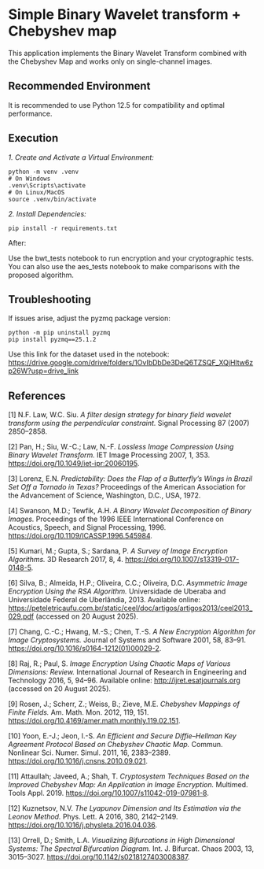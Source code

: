 # Simple Binary Wavelet transform + Chebyshev map

This application implements the Binary Wavelet Transform combined with the Chebyshev Map and works only on single-channel images.

## Recommended Environment

It is recommended to use Python 12.5 for compatibility and optimal performance.

## Execution

*1. Create and Activate a Virtual Environment:*

``` 
python -m venv .venv
# On Windows
.venv\Scripts\activate
# On Linux/MacOS
source .venv/bin/activate
 ```
*2. Install Dependencies:*

``` 
pip install -r requirements.txt 
```

After:

Use the bwt_tests notebook to run encryption and your cryptographic tests.
You can also use the aes_tests notebook to make comparisons with the proposed algorithm.

## Troubleshooting
If issues arise, adjust the pyzmq package version:
```
python -m pip uninstall pyzmq
pip install pyzmq==25.1.2
```

Use this link for the dataset used in the notebook: https://drive.google.com/drive/folders/1OvIbDbDe3DeQ6TZSQF_XQjHltw6zp26W?usp=drive_link

## References
<a id="1">[1]</a> 
N.F. Law, W.C. Siu. 
_A filter design strategy for binary field wavelet transform using the perpendicular constraint._ 
Signal Processing 87 (2007) 2850–2858.

<a id="2">[2]</a> 
Pan, H.; Siu, W.-C.; Law, N.-F. 
_Lossless Image Compression Using Binary Wavelet Transform._ 
IET Image Processing 2007, 1, 353. https://doi.org/10.1049/iet-ipr:20060195.

<a id="3">[3]</a> 
Lorenz, E.N. 
_Predictability: Does the Flap of a Butterfly’s Wings in Brazil Set Off a Tornado in Texas?_ 
Proceedings of the American Association for the Advancement of Science, Washington, D.C., USA, 1972.

<a id="4">[4]</a> 
Swanson, M.D.; Tewfik, A.H. 
_A Binary Wavelet Decomposition of Binary Images._ 
Proceedings of the 1996 IEEE International Conference on Acoustics, Speech, and Signal Processing, 1996. https://doi.org/10.1109/ICASSP.1996.545984.

<a id="5">[5]</a> 
Kumari, M.; Gupta, S.; Sardana, P. 
_A Survey of Image Encryption Algorithms._ 
3D Research 2017, 8, 4. https://doi.org/10.1007/s13319-017-0148-5.

<a id="6">[6]</a> 
Silva, B.; Almeida, H.P.; Oliveira, C.C.; Oliveira, D.C. 
_Asymmetric Image Encryption Using the RSA Algorithm._ 
Universidade de Uberaba and Universidade Federal de Uberlândia, 2013. Available online: https://peteletricaufu.com.br/static/ceel/doc/artigos/artigos2013/ceel2013_029.pdf (accessed on 20 August 2025).

<a id="7">[7]</a> 
Chang, C.-C.; Hwang, M.-S.; Chen, T.-S. 
_A New Encryption Algorithm for Image Cryptosystems._ 
Journal of Systems and Software 2001, 58, 83–91. https://doi.org/10.1016/s0164-1212(01)00029-2.

<a id="8">[8]</a> 
Raj, R.; Paul, S. 
_Image Encryption Using Chaotic Maps of Various Dimensions: Review._ 
International Journal of Research in Engineering and Technology 2016, 5, 94–96. Available online: http://ijret.esatjournals.org (accessed on 20 August 2025).

<a id="9">[9]</a> 
Rosen, J.; Scherr, Z.; Weiss, B.; Zieve, M.E. 
_Chebyshev Mappings of Finite Fields._ 
Am. Math. Mon. 2012, 119, 151. https://doi.org/10.4169/amer.math.monthly.119.02.151.

<a id="10">[10]</a> 
Yoon, E.-J.; Jeon, I.-S. 
_An Efficient and Secure Diffie–Hellman Key Agreement Protocol Based on Chebyshev Chaotic Map._ 
Commun. Nonlinear Sci. Numer. Simul. 2011, 16, 2383–2389. https://doi.org/10.1016/j.cnsns.2010.09.021.

<a id="11">[11]</a> 
Attaullah; Javeed, A.; Shah, T. 
_Cryptosystem Techniques Based on the Improved Chebyshev Map: An Application in Image Encryption._ 
Multimed. Tools Appl. 2019. https://doi.org/10.1007/s11042-019-07981-8.

<a id="12">[12]</a> 
Kuznetsov, N.V. 
_The Lyapunov Dimension and Its Estimation via the Leonov Method._ 
Phys. Lett. A 2016, 380, 2142–2149. https://doi.org/10.1016/j.physleta.2016.04.036.

<a id="13">[13]</a> 
Orrell, D.; Smith, L.A. 
_Visualizing Bifurcations in High Dimensional Systems: The Spectral Bifurcation Diagram._ 
Int. J. Bifurcat. Chaos 2003, 13, 3015–3027. https://doi.org/10.1142/s0218127403008387.
